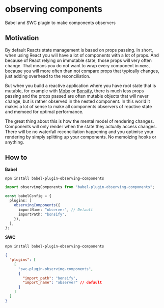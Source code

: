 # observing components

Babel and SWC plugin to make components observers

## Motivation

By default Reacts state management is based on props passing. In short, when using React you will have a lot of components with a lot of props. And because of React relying on immutable state, those props will very often change. That means you do not want to wrap every component in `memo`, because you will more often than not compare props that typically changes, just adding overhead to the reconciliation.

But when you build a reactive application where you have root state that is mutable, for example with [Mobx](https://mobx.js.org/README.html) or [Bonsify](https://github.com/christianalfoni/bonsify), there is much less props passing and the props passed are often mutable objects that will never change, but is rather observed in the nested component. In this world it makes a lot of sense to make all components observers of reactive state and memoed for optimal performance.

The great thing about this is how the mental model of rendering changes. Components will only render when the state they actually access changes. There will be no waterfall reconciliation happening and you optimise your rendering by simply splitting up your components. No memoizing hooks or anything.

## How to

**Babel**

```sh
npm install babel-plugin-observing-components
```

```ts
import observingComponents from "babel-plugin-observing-components";

const babelConfig = {
  plugins: [
    observingComponents({
      importName: "observer", // Default
      importPath: "bonsify",
    }),
  ],
};
```

**SWC**

```sh
npm install babel-plugin-observing-components
```

```json
{
  "plugins": [
    [
      "swc-plugin-observing-components",
      {
        "import_path": "bonsify",
        "import_name": "observer" // default
      }
    ]
  ]
}
```

